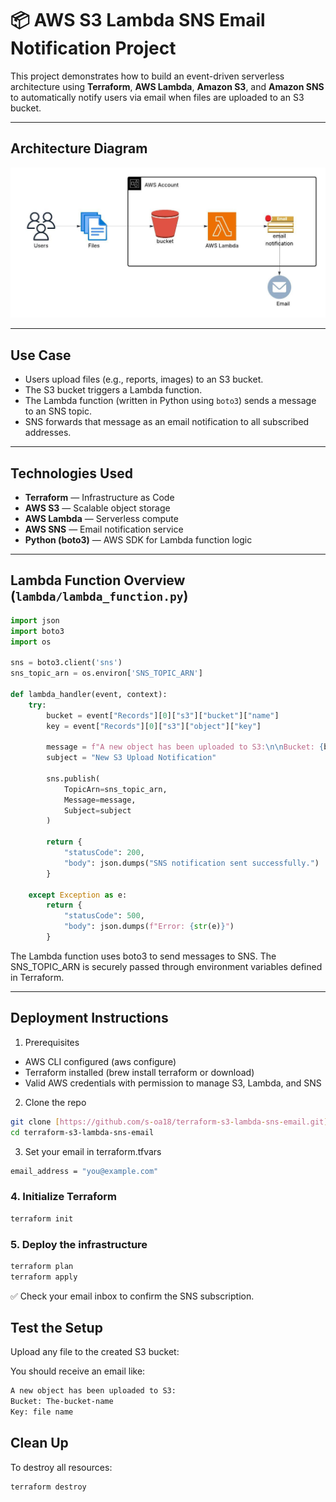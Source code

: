 # 📦 AWS S3 Lambda SNS Email Notification Project

This project demonstrates how to build an event-driven serverless architecture using **Terraform**, **AWS Lambda**, **Amazon S3**, and **Amazon SNS** to automatically notify users via email when files are uploaded to an S3 bucket.

---

## Architecture Diagram

![Architecture Diagram](diagram/image.jpeg)

---

## Use Case

- Users upload files (e.g., reports, images) to an S3 bucket.
- The S3 bucket triggers a Lambda function.
- The Lambda function (written in Python using `boto3`) sends a message to an SNS topic.
- SNS forwards that message as an email notification to all subscribed addresses.

---

## Technologies Used

- **Terraform** — Infrastructure as Code
- **AWS S3** — Scalable object storage
- **AWS Lambda** — Serverless compute
- **AWS SNS** — Email notification service
- **Python (boto3)** — AWS SDK for Lambda function logic

---

## Lambda Function Overview (`lambda/lambda_function.py`)

```python
import json
import boto3
import os

sns = boto3.client('sns')
sns_topic_arn = os.environ['SNS_TOPIC_ARN']

def lambda_handler(event, context):
    try:
        bucket = event["Records"][0]["s3"]["bucket"]["name"]
        key = event["Records"][0]["s3"]["object"]["key"]

        message = f"A new object has been uploaded to S3:\n\nBucket: {bucket}\nKey: {key}"
        subject = "New S3 Upload Notification"

        sns.publish(
            TopicArn=sns_topic_arn,
            Message=message,
            Subject=subject
        )

        return {
            "statusCode": 200,
            "body": json.dumps("SNS notification sent successfully.")
        }

    except Exception as e:
        return {
            "statusCode": 500,
            "body": json.dumps(f"Error: {str(e)}")
        }
```

The Lambda function uses boto3 to send messages to SNS.
The SNS_TOPIC_ARN is securely passed through environment variables defined in Terraform.


---

## Deployment Instructions

1. Prerequisites
- AWS CLI configured (aws configure)
- Terraform installed (brew install terraform or download)
- Valid AWS credentials with permission to manage S3, Lambda, and SNS
  
2. Clone the repo
```bash
git clone [https://github.com/s-oa18/terraform-s3-lambda-sns-email.git]
cd terraform-s3-lambda-sns-email

```

3. Set your email in terraform.tfvars
```bash
email_address = "you@example.com"

```

### 4.  Initialize Terraform
```bash
terraform init

```

### 5. Deploy the infrastructure
```bash
terraform plan
terraform apply
```
✅ Check your email inbox to confirm the SNS subscription.

## Test the Setup

Upload any file to the created S3 bucket:

You should receive an email like:
```bash
A new object has been uploaded to S3:
Bucket: The-bucket-name
Key: file name

```

## Clean Up

To destroy all resources:
```bash
terraform destroy

```
